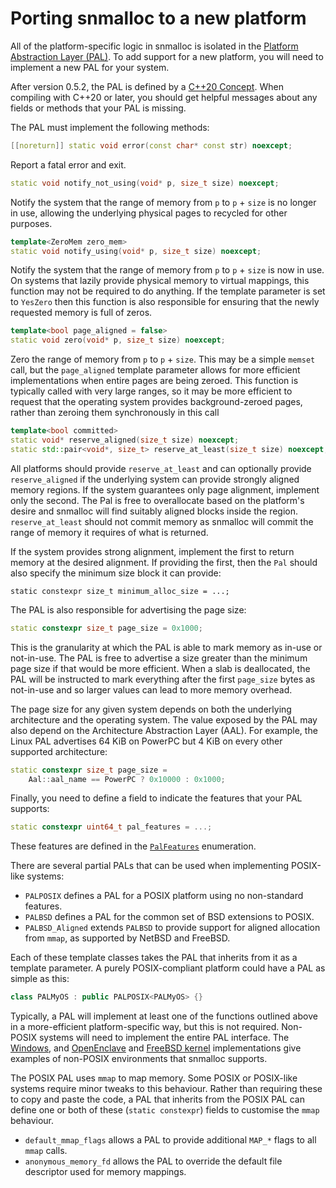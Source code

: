 Porting snmalloc to a new platform
==================================

All of the platform-specific logic in snmalloc is isolated in the [Platform
Abstraction Layer (PAL)](src/pal).
To add support for a new platform, you will need to implement a new PAL for
your system.

After version 0.5.2, the PAL is defined by a [C++20 Concept](../src/pal/pal_concept.h).
When compiling with C++20 or later, you should get helpful messages about any fields or methods that your PAL is missing.

The PAL must implement the following methods:

```c++
[[noreturn]] static void error(const char* const str) noexcept;
```
Report a fatal error and exit.

```c++
static void notify_not_using(void* p, size_t size) noexcept;
```
Notify the system that the range of memory from `p` to `p` + `size` is no
longer in use, allowing the underlying physical pages to recycled for other
purposes.

```c++
template<ZeroMem zero_mem>
static void notify_using(void* p, size_t size) noexcept;
```
Notify the system that the range of memory from `p` to `p` + `size` is now in use.
On systems that lazily provide physical memory to virtual mappings, this
function may not be required to do anything.
If the template parameter is set to `YesZero` then this function is also
responsible for ensuring that the newly requested memory is full of zeros.

```c++
template<bool page_aligned = false>
static void zero(void* p, size_t size) noexcept;
```
Zero the range of memory from `p` to `p` + `size`.
This may be a simple `memset` call, but the `page_aligned` template parameter
allows for more efficient implementations when entire pages are being zeroed.
This function is typically called with very large ranges, so it may be more
efficient to request that the operating system provides background-zeroed
pages, rather than zeroing them synchronously in this call

```c++
template<bool committed>
static void* reserve_aligned(size_t size) noexcept;
static std::pair<void*, size_t> reserve_at_least(size_t size) noexcept;
```
All platforms should provide `reserve_at_least` and can optionally provide
`reserve_aligned` if the underlying system can provide strongly aligned 
memory regions.
If the system guarantees only page alignment, implement only the second. The Pal is 
free to overallocate based on the platform's desire and snmalloc
will find suitably aligned blocks inside the region.  `reserve_at_least` should 
not commit memory as snmalloc will commit the range of memory it requires of what 
is returned.

If the system provides strong alignment, implement the first to return memory
at the desired alignment. If providing the first, then the `Pal` should also 
specify the minimum size block it can provide: 
```
static constexpr size_t minimum_alloc_size = ...;
```

The PAL is also responsible for advertising the page size:

```c++
static constexpr size_t page_size = 0x1000;
```

This is the granularity at which the PAL is able to mark memory as in-use or not-in-use.
The PAL is free to advertise a size greater than the minimum page size if that would be more efficient.
When a slab is deallocated, the PAL will be instructed to mark everything after the first `page_size` bytes as not-in-use and so larger values can lead to more memory overhead.

The page size for any given system depends on both the underlying architecture and the operating system.
The value exposed by the PAL may also depend on the Architecture Abstraction Layer (AAL).
For example, the Linux PAL advertises 64 KiB on PowerPC but 4 KiB on every other supported architecture:

```c++
static constexpr size_t page_size =
	Aal::aal_name == PowerPC ? 0x10000 : 0x1000;
```

Finally, you need to define a field to indicate the features that your PAL supports:
```c++
static constexpr uint64_t pal_features = ...;
```

These features are defined in the [`PalFeatures`](src/pal/pal_consts.h) enumeration.

There are several partial PALs that can be used when implementing POSIX-like systems:

 - `PALPOSIX` defines a PAL for a POSIX platform using no non-standard features.
 - `PALBSD` defines a PAL for the common set of BSD extensions to POSIX.
 - `PALBSD_Aligned` extends `PALBSD` to provide support for aligned allocation
   from `mmap`, as supported by NetBSD and FreeBSD.

Each of these template classes takes the PAL that inherits from it as a
template parameter.
A purely POSIX-compliant platform could have a PAL as simple as this:

```c++
class PALMyOS : public PALPOSIX<PALMyOS> {}
```

Typically, a PAL will implement at least one of the functions outlined above in
a more-efficient platform-specific way, but this is not required.
Non-POSIX systems will need to implement the entire PAL interface.
The [Windows](src/pal/pal_windows.h), and
[OpenEnclave](src/pal/pal_open_enclave.h) and
[FreeBSD kernel](src/pal/pal_freebsd_kernel.h) implementations give examples of
non-POSIX environments that snmalloc supports.

The POSIX PAL uses `mmap` to map memory.
Some POSIX or POSIX-like systems require minor tweaks to this behaviour.
Rather than requiring these to copy and paste the code, a PAL that inherits from the POSIX PAL can define one or both of these (`static constexpr`) fields to customise the `mmap` behaviour.

 - `default_mmap_flags` allows a PAL to provide additional `MAP_*`
    flags to all `mmap` calls.
 - `anonymous_memory_fd` allows the PAL to override the default file
   descriptor used for memory mappings.

